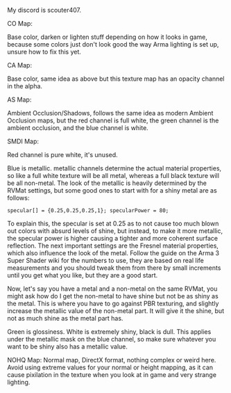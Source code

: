 My discord is scouter407.

CO Map:

Base color, darken or lighten stuff depending on how it looks in game, because some colors just don't look good the way Arma lighting is set up, unsure how to fix this yet.

CA Map:

Base color, same idea as above but this texture map has an opacity channel in the alpha.

AS Map:

Ambient Occlusion/Shadows, follows the same idea as modern Ambient Occlusion maps, but the red channel is full white, the green channel is the ambient occlusion, and the blue channel is white.

SMDI Map:

Red channel is pure white, it's unused. 

Blue is metallic. metallic channels determine the actual material properties, so like a full white texture will be all metal, whereas a full black texture will be all non-metal. The look of the metallic is heavily determined by the RVMat settings, but some good ones to start with for a shiny metal are as follows:

`specular[] = {0.25,0.25,0.25,1};
specularPower = 80;`

To explain this, the specular is set at 0.25 as to not cause too much blown out colors with absurd levels of shine, but instead, to make it more metallic, the specular power is higher causing a tighter and more coherent surface reflection. The next important settings are the Fresnel material properties, which also influence the look of the metal. Follow the guide on the Arma 3 Super Shader wiki for the numbers to use, they are based on real life measurements and you should tweak them from there by small increments until you get what you like, but they are a good start.

Now, let's say you have a metal and a non-metal on the same RVMat, you might ask how do I get the non-metal to have shine but not be as shiny as the metal. This is where you have to go against PBR texturing, and slightly increase the metallic value of the non-metal part. It will give it the shine, but not as much shine as the metal part has.
 
Green is glossiness. White is extremely shiny, black is dull. This applies under the metallic mask on the blue channel, so make sure whatever you want to be shiny also has a metallic value.

NOHQ Map:
Normal map, DirectX format, nothing complex or weird here. Avoid using extreme values for your normal or height mapping, as it can cause pixilation in the texture when you look at in game and very strange lighting.
